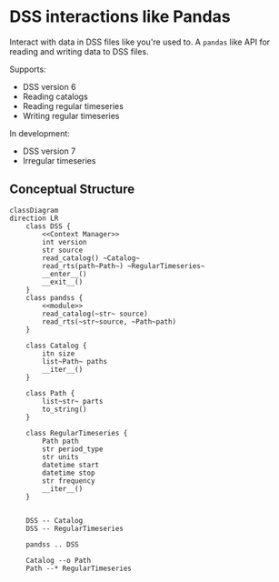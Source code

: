 # DSS interactions like Pandas
Interact with data in DSS files like you're used to. A `pandas` like API for reading and writing data to DSS files. 

Supports:
- DSS version 6
- Reading catalogs
- Reading regular timeseries
- Writing regular timeseries

In development:
- DSS version 7
- Irregular timeseries

## Conceptual Structure

```mermaid
classDiagram
direction LR
    class DSS {
        <<Context Manager>>
        int version
        str source
        read_catalog() ~Catalog~
        read_rts(path~Path~) ~RegularTimeseries~
        __enter__()
        __exit__()
    }
    class pandss {
        <<module>>
        read_catalog(~str~ source)
        read_rts(~str~source, ~Path~path)
    }

    class Catalog {
        itn size
        list~Path~ paths
        __iter__()
    }

    class Path {
        list~str~ parts
        to_string()
    }

    class RegularTimeseries {
        Path path
        str period_type
        str units
        datetime start
        datetime stop
        str frequency
        __iter__()
    }


    DSS -- Catalog
    DSS -- RegularTimeseries
    
    pandss .. DSS

    Catalog --o Path
    Path --* RegularTimeseries


```